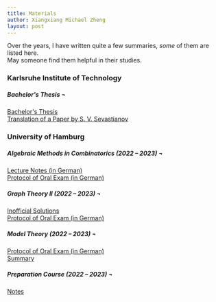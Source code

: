 ```yaml
---
title: Materials
author: Xiangxiang Michael Zheng
layout: post
---
```


Over the years, I have written quite a few summaries, *some* of them are listed here.  
May someone find them helpful in their studies. 

<h3>Karlsruhe Institute of Technology</h3>
<h5>Bachelor's Thesis &#172;</h5>
<a href="{{ '/assets/pdfs/Bachelorarbeit_Michael_Zheng.pdf' | site.baseurl | prepend: site.url }}" title="Bachelor's Thesis">Bachelor's Thesis</a>
<br>
<a href="https://www.math.kit.edu/iag6/~axenovich/seite/publications/media/sevastianov-translation.pdf" title="Translation">Translation of a Paper by S. V. Sevastianov</a>
<h3>University of Hamburg</h3>
<h5>Algebraic Methods in Combinatorics (2022 – 2023) &#172;</h5>
<a href="{{ '/assets/pdfs/algebraic_methods_in_combinatorics_notes.pdf' | site.baseurl | prepend: site.url }}" title="Lecture Notes">Lecture Notes (in German)</a>
<br>
<a href="{{ '/assets/pdfs/algebraic_methods_in_combinatorics_protocol.pdf' | site.baseurl | prepend: site.url }}" title="Protocol">Protocol of Oral Exam (in German)</a>
<h5>Graph Theory II (2022 – 2023) &#172;</h5>
<a href="{{ '/assets/pdfs/gt_ii_book.pdf' | site.baseurl | prepend: site.url }}" title="Solutions">Inofficial Solutions</a>
<br>
<a href="{{ '/assets/pdfs/gt_ii_protocol.pdf' | site.baseurl | prepend: site.url }}" title="Protocol">Protocol of Oral Exam (in German)</a>
<h5>Model Theory (2022 – 2023) &#172;</h5>
<a href="{{ '/assets/pdfs/model_theory_protocol.pdf' | site.baseurl | prepend: site.url }}" title="Protocol">Protocol of Oral Exam (in German)</a>
<br>
<a href="{{ '/assets/pdfs/model_theory_summary.pdf' | site.baseurl | prepend: site.url }}" title="Summary">Summary</a>

<h5>Preparation Course (2022 – 2023) &#172;</h5>
<a href="{{ '/assets/pdfs/prep_course_notes.pdf' | site.baseurl | prepend: site.url }}" title="Notes">Notes</a>